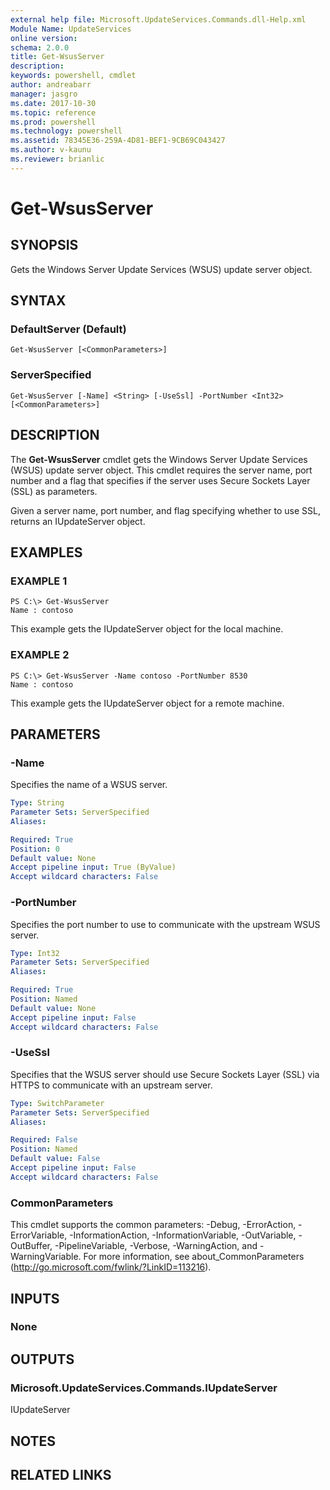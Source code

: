 ```yaml
---
external help file: Microsoft.UpdateServices.Commands.dll-Help.xml
Module Name: UpdateServices
online version: 
schema: 2.0.0
title: Get-WsusServer
description: 
keywords: powershell, cmdlet
author: andreabarr
manager: jasgro
ms.date: 2017-10-30
ms.topic: reference
ms.prod: powershell
ms.technology: powershell
ms.assetid: 78345E36-259A-4D81-BEF1-9CB69C043427
ms.author: v-kaunu
ms.reviewer: brianlic
---
```


# Get-WsusServer

## SYNOPSIS
Gets the Windows Server Update Services (WSUS) update server object.

## SYNTAX

### DefaultServer (Default)
```
Get-WsusServer [<CommonParameters>]
```

### ServerSpecified
```
Get-WsusServer [-Name] <String> [-UseSsl] -PortNumber <Int32> [<CommonParameters>]
```

## DESCRIPTION
The **Get-WsusServer** cmdlet gets the Windows Server Update Services (WSUS) update server object.
This cmdlet requires the server name, port number and a flag that specifies if the server uses Secure Sockets Layer (SSL) as parameters.

Given a server name, port number, and flag specifying whether to use SSL, returns an IUpdateServer object.

## EXAMPLES

### EXAMPLE 1
```
PS C:\> Get-WsusServer
Name : contoso
```

This example gets the IUpdateServer object for the local machine.

### EXAMPLE 2
```
PS C:\> Get-WsusServer -Name contoso -PortNumber 8530
Name : contoso
```

This example gets the IUpdateServer object for a remote machine.

## PARAMETERS

### -Name
Specifies the name of a WSUS server.

```yaml
Type: String
Parameter Sets: ServerSpecified
Aliases: 

Required: True
Position: 0
Default value: None
Accept pipeline input: True (ByValue)
Accept wildcard characters: False
```

### -PortNumber
Specifies the port number to use to communicate with the upstream WSUS server.

```yaml
Type: Int32
Parameter Sets: ServerSpecified
Aliases: 

Required: True
Position: Named
Default value: None
Accept pipeline input: False
Accept wildcard characters: False
```

### -UseSsl
Specifies that the WSUS server should use Secure Sockets Layer (SSL) via HTTPS to communicate with an upstream server.

```yaml
Type: SwitchParameter
Parameter Sets: ServerSpecified
Aliases: 

Required: False
Position: Named
Default value: False
Accept pipeline input: False
Accept wildcard characters: False
```

### CommonParameters
This cmdlet supports the common parameters: -Debug, -ErrorAction, -ErrorVariable, -InformationAction, -InformationVariable, -OutVariable, -OutBuffer, -PipelineVariable, -Verbose, -WarningAction, and -WarningVariable. For more information, see about_CommonParameters (http://go.microsoft.com/fwlink/?LinkID=113216).

## INPUTS

### None

## OUTPUTS

### Microsoft.UpdateServices.Commands.IUpdateServer
IUpdateServer

## NOTES

## RELATED LINKS



